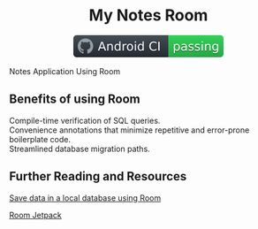 <h1 align="center">My Notes Room</h1>


<p align="center">
  <a href="https://github.com/imandaf/My-Notes-Room/actions"><img alt="Build Status" src="https://github.com/imandaf/My-Notes-Room/blob/main/image/badge.svg"/></a>
</p>


Notes Application Using Room

## Benefits of using Room

Compile-time verification of SQL queries.<br/>
Convenience annotations that minimize repetitive and error-prone boilerplate code.<br/>
Streamlined database migration paths.<br/>

## Further Reading and Resources

[Save data in a local database using Room](https://developer.android.com/training/data-storage/room)

[Room Jetpack](https://developer.android.com/jetpack/androidx/releases/room)
